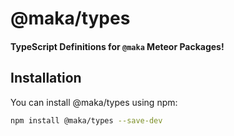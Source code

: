 # @maka/types

#### TypeScript Definitions for `@maka` Meteor Packages!

## Installation

You can install @maka/types using npm:

```bash
npm install @maka/types --save-dev
```
